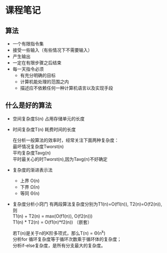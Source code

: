 课程笔记
=============
算法
-------------
* 一个有限指令集
* 接受一些输入（有些情况下不需要输入）
* 产生输出
* 一定在有限步骤之后结束
* 每一天指令必须
  * 有充分明确的目标
  * 计算机能处理的范围之内
  * 描述应不依赖任何一种计算机语言以及实现手段
  
什么是好的算法
--------------
* 空间复杂度S(n)
  占用存储单元的长度<br>
* 时间复杂度T(n)
  耗费时间的长度<br>

  在分析一般算法的效率时，经常关注下面两种复杂度：<br>
  最坏情况复杂度Tworst(n)<br>
  平均复杂度Tavg(n)<br>
  平时最关心的时Tworst(n),因为Tavg(n)不好确定<br>
    
* 复杂度的渐进表示法
   * 上界 O(n)
   * 下界 Ω(n)
   * 等同 Θ(n)
* 复杂度分析小窍门
  有两段算法复杂度分别为T1(n)=O(f1(n)), T2(n)=O(f2(n)),则<br>
  T1(n) + T2(n) = max(O(f1(n)), O(f2(n)))<br>
  T1(n) * T2(n) = O(f1(n)*f2(n))    （嵌套）<br>
    
  若T(n)是关于n的K阶多项式，那么T(n) = Θ(n<sup>k</sup>)<br>
  分析for 循环复杂度等于循环次数乘于循环体的复杂度；<br>
  分析if-else复杂度，是所有分支最大的复杂度。<br>
